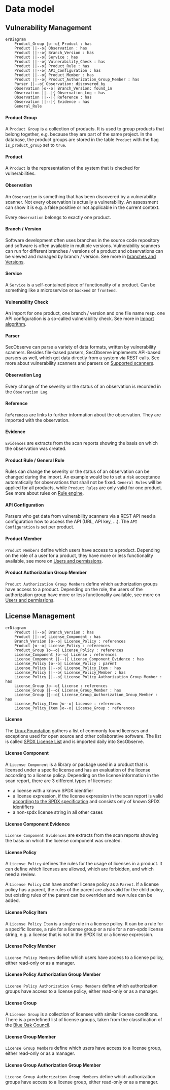 # Data model

## Vulnerability Management

``` mermaid
erDiagram
    Product_Group |o--o{ Product : has
    Product ||--o{ Observation : has
    Product ||--o{ Branch_Version : has
    Product ||--o{ Service : has
    Product ||--o{ Vulnerability_Check : has
    Product ||--o{ Product_Rule : has
    Product ||--o{ API_Configuration : has
    Product ||--o{ Product_Member : has
    Product ||--o{ Product_Authorization_Group_Member : has
    Parser ||--o{ Observation: discovered_by
    Observation }o--o| Branch_Version: found_in
    Observation ||--|{ Observation_Log : has
    Observation ||--|{ Reference : has
    Observation ||--|{ Evidence : has
    General_Rule
```

#### Product Group

A `Product Group` is a collection of products. It is used to group products that belong together, e.g. because they are part of the same project. In the database, the product groups are stored in the table `Product` with the flag `is_product_group` set to `true`.

#### Product

A `Product` is the representation of the system that is checked for vulnerabilities.

#### Observation

An `Observation` is something that has been discovered by a vulnerability scanner. Not every observation is actually a vulnerability. An assessment can show it is e.g. a false positive or not applicable in the current context.

Every `Observation` belongs to exactly one product.

#### Branch / Version

Software development often uses branches in the source code repository and software is often available in multiple versions. Vulnerability scanners can run for different branches / versions of a product and observations can be viewed and managed by branch / version. See more in [branches and Versions](../usage/branches.md).

#### Service

A `Service` is a self-contained piece of functionality of a product. Can be something like a microservice or `backend` or `frontend`.	

#### Vulnerability Check

An import for one product, one branch / version and one file name resp. one API configuration is a so-called vulnerability check. See more in [Import algorithm](../usage/import_observations.md#import-algorithm).

#### Parser

SecObserve can parse a variety of data formats, written by vulnerability scanners. Besides file-based parsers, SecObserve implements API-based parsers as well, which get data directly from a system via REST calls. See more about vulnerability scanners and parsers on [Supported scanners](../integrations/supported_scanners.md).

#### Observation Log

Every change of the severity or the status of an observation is recorded in the `Observation Log`.

#### Reference

`References` are links to further information about the observation. They are imported with the observation.

#### Evidence

`Evidences` are extracts from the scan reports showing the basis on which the observation was created.

#### Product Rule / General Rule

Rules can change the severity or the status of an observation can be changed during the import. An example would be to set a risk acceptance automatically for observations that shall not be fixed. `General Rules` will be applied for all products, while `Product Rules` are only valid for one product. See more about rules on [Rule engine](../usage/rule_engine.md).

#### API Configuration

Parsers who get data from vulnerability scanners via a REST API need a configuration how to access the API (URL, API key, ...). The `API Configuration` is set per product.

#### Product Member

`Product Members` define which users have access to a product. Depending on the role of a user for a product, they have more or less functionality available, see more on [Users and permissions](../usage/users_permissions.md).

#### Product Authorization Group Member

`Product Authorization Group Members` define which authorization groups have access to a product. Depending on the role, the users of the authorization group have more or less functionality available, see more on [Users and permissions](../usage/users_permissions.md).


## License Management

``` mermaid
erDiagram
    Product ||--o{ Branch_Version : has
    Product ||--o{ License_Component : has
    Branch_Version }o--o| License_Policy : references
    Product }o--o| License_Policy : references
    Product_Group }o--o| License_Policy : references
    License_Component }o--o| License : references
    License_Component ||--|{ License_Component_Evidence : has
    License_Policy }o--o| License_Policy : parent
    License_Policy ||--o{ License_Policy_Item : has
    License_Policy ||--o{ License_Policy_Member : has
    License_Policy ||--o{ License_Policy_Authorization_Group_Member : has
    License_Group }o--o{ License : references
    License_Group ||--o{ License_Group_Member : has
    License_Group ||--o{ License_Group_Authorization_Group_Member : has
    License_Policy_Item }o--o| License : references
    License_Policy_Item }o--o| License_Group : references
```
#### License

The [Linux Foundation](https://www.linuxfoundation.org/) gathers a list of commonly found licenses and exceptions used for open source and other collaborative software. The list is called [SPDX License List](https://spdx.org/licenses/) and is imported daily into SecObserve.

#### License Component

A `License Component` is a library or package used in a product that is licensed under a specific license and has an evaluation of the license according to a license policy. Depending on the license information in the scan report, there are 3 different types of licenses:

* a license with a known SPDX identifier
* a license expression, if the license expression in the scan report is valid [according to the SPDX specification](https://spdx.github.io/spdx-spec/v3.0.1/annexes/spdx-license-expressions/) and consists only of known SPDX identifiers
* a non-spdx license string in all other cases

#### License Component Evidence

`License Component Evidences` are extracts from the scan reports showing the basis on which the license component was created.

#### License Policy

A `License Policy` defines the rules for the usage of licenses in a product. It can define which licenses are allowed, which are forbidden, and which need a review.

A `License Policy` can have another license policy as a `Parent`. If a license policy has a parent, the rules of the parent are also valid for the child policy, but existing rules of the parent can be overriden and new rules can be added. 

#### License Policy Item

A `License Policy Item` is a single rule in a license policy. It can be a rule for a specific license, a rule for a license group or a rule for a non-spdx license string, e.g. a license that is not in the SPDX list or a license expression.

#### License Policy Member

`License Policy Members` define which users have access to a license policy, either read-only or as a manager.

#### License Policy Authorization Group Member

`License Policy Authorization Group Members` define which authorization groups have access to a license policy, either read-only or as a manager.

#### License Group

A `License Group` is a collection of licenses with similar license conditions. There is a predefined list of license groups, taken from the classification of the [Blue Oak Council](https://blueoakcouncil.org/).

#### License Group Member

`License Group Members` define which users have access to a license group, either read-only or as a manager.

#### License Group Authorization Group Member

`License Group Authorization Group Members` define which authorization groups have access to a license group, either read-only or as a manager.
